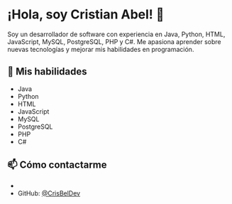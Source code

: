 # ¡Hola, soy Cristian Abel! 👋

Soy un desarrollador de software con experiencia en Java, Python, HTML, JavaScript, MySQL, PostgreSQL, PHP y C#. Me apasiona aprender sobre nuevas tecnologías y mejorar mis habilidades en programación.

## 🚀 Mis habilidades

- Java
- Python
- HTML
- JavaScript
- MySQL
- PostgreSQL
- PHP
- C#
<!-- 
## 🌟 Proyectos destacados

- [Proyecto 1](https://github.com/proyecto1): Descripción del proyecto.
- [Proyecto 2](https://github.com/proyecto2): Descripción del proyecto.
- [Proyecto 3](https://github.com/proyecto3): Descripción del proyecto.
-->
## 📫 Cómo contactarme

- <!--LinkedIn: [Cristian Abel](https://www.linkedin.com/in/cristian-abel/)-->
- GitHub: [@CrisBelDev](https://github.com/CrisBelDev)




